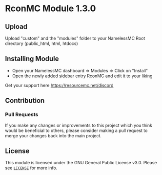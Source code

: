 # RconMC Module 1.3.0
## Upload
Upload "custom" and the "modules" folder to your NamelessMC Root directory (public_html, html, htdocs)

## Installing Module
- Open your NamelessMC dashboard => Modules => Click on "Install"
- Open the newly added sidebar entry RconMC and edit it to your liking

Get your support here https://resourcemc.net/discord

## Contribution
### Pull Requests
If you make any changes or improvements to this project which you think would be beneficial to others, please consider making a pull request to merge your changes back into the main project.

## License
This module is licensed under the GNU General Public License v3.0. Please see [`LICENSE`](https://github.com/GIGABAIT-Official/RconMC/blob/main/LICENSE) for more info.